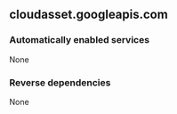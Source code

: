 ## cloudasset.googleapis.com

### Automatically enabled services

None

### Reverse dependencies

None

